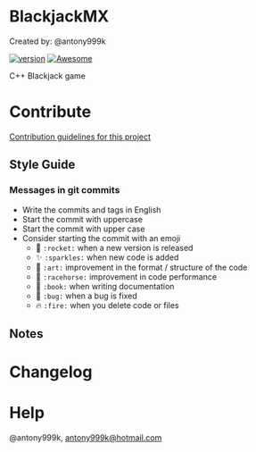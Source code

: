 # BlackjackMX
Created by: @antony999k

[![version](https://img.shields.io/badge/version-0.0.1-ff69b4.svg)]()
[![Awesome](https://cdn.rawgit.com/sindresorhus/awesome/d7305f38d29fed78fa85652e3a63e154dd8e8829/media/badge.svg)](https://github.com/wasabeef/awesome-android-ui)

C++ Blackjack game

# Contribute

[Contribution guidelines for this project](../../CONTRIBUTING.md)

## Style Guide
### Messages in git commits

- Write the commits and tags in English
- Start the commit with uppercase
- Start the commit with upper case
- Consider starting the commit with an emoji
    - :rocket: `:rocket:` when a new version is released
    - :sparkles: `:sparkles:` when new code is added
    - :art: `:art:` improvement in the format / structure of the code
    - :racehorse: `:racehorse:` improvement in code performance
    - :book: `:book:` when writing documentation
    - :bug: `:bug:` when a bug is fixed
    - :fire: `:fire:` when you delete code or files

## Notes

# Changelog

# Help
@antony999k, antony999k@hotmail.com
